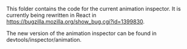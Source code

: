 This folder contains the code for the current animation inspector. It is currently being rewritten in React in https://bugzilla.mozilla.org/show_bug.cgi?id=1399830.

The new version of the animation inspector can be found in devtools/inspector/animation.
